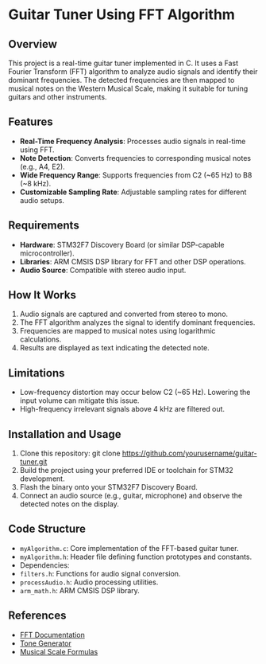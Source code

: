 # Guitar Tuner Using FFT Algorithm

## Overview

This project is a real-time guitar tuner implemented in C. It uses a Fast Fourier Transform (FFT) algorithm to analyze audio signals and identify their dominant frequencies. The detected frequencies are then mapped to musical notes on the Western Musical Scale, making it suitable for tuning guitars and other instruments.

## Features

- **Real-Time Frequency Analysis**: Processes audio signals in real-time using FFT.
- **Note Detection**: Converts frequencies to corresponding musical notes (e.g., A4, E2).
- **Wide Frequency Range**: Supports frequencies from C2 (~65 Hz) to B8 (~8 kHz).
- **Customizable Sampling Rate**: Adjustable sampling rates for different audio setups.

## Requirements

- **Hardware**: STM32F7 Discovery Board (or similar DSP-capable microcontroller).
- **Libraries**: ARM CMSIS DSP library for FFT and other DSP operations.
- **Audio Source**: Compatible with stereo audio input.

## How It Works

1. Audio signals are captured and converted from stereo to mono.
2. The FFT algorithm analyzes the signal to identify dominant frequencies.
3. Frequencies are mapped to musical notes using logarithmic calculations.
4. Results are displayed as text indicating the detected note.

## Limitations

- Low-frequency distortion may occur below C2 (~65 Hz). Lowering the input volume can mitigate this issue.
- High-frequency irrelevant signals above 4 kHz are filtered out.

## Installation and Usage

1. Clone this repository:
      git clone https://github.com/yourusername/guitar-tuner.git
2. Build the project using your preferred IDE or toolchain for STM32 development.
3. Flash the binary onto your STM32F7 Discovery Board.
4. Connect an audio source (e.g., guitar, microphone) and observe the detected notes on the display.

## Code Structure

- `myAlgorithm.c`: Core implementation of the FFT-based guitar tuner.
- `myAlgorithm.h`: Header file defining function prototypes and constants.
- Dependencies:
- `filters.h`: Functions for audio signal conversion.
- `processAudio.h`: Audio processing utilities.
- `arm_math.h`: ARM CMSIS DSP library.

## References

- [FFT Documentation](https://arm-software.github.io/CMSIS_5/DSP/html/arm_fft_bin_example_f32_8c-example.html#a6)
- [Tone Generator](https://www.szynalski.com/tone-generator)
- [Musical Scale Formulas](https://newt.phys.unsw.edu.au/jw/notes.html)
